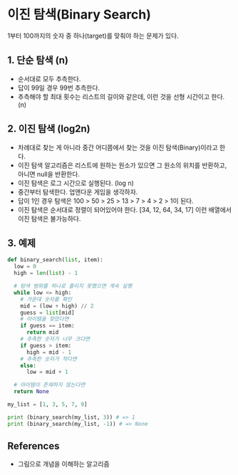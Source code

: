 # 이진 탐색(Binary Search)

1부터 100까지의 숫자 중 하나(target)를 맞춰야 하는 문제가 있다.

## 1. 단순 탐색 (n)

* 순서대로 모두 추측한다.
* 답이 99일 경우 99번 추측한다.
* 추측해야 할 최대 횟수는 리스트의 길이와 같은데, 이런 것을 선형 시간이고 한다. (n)

## 2. 이진 탐색 (log2n)

* 차례대로 찾는 게 아니라 중간 어디쯤에서 찾는 것을 이진 탐색(Binary)이라고 한다.
* 이진 탐색 알고리즘은 리스트에 원하는 원소가 있으면 그 원소의 위치를 반환하고, 아니면 null을 반환한다.
* 이진 탐색은 로그 시간으로 실행된다. (log n)
* 중간부터 탐색한다. 업앤다운 게임을 생각하자.
* 답이 1인 경우 탐색은 100 > 50 > 25 > 13 > 7 > 4 > 2 > 1이 된다.
* 이진 탐색은 순서대로 정렬이 되어있어야 한다. [34, 12, 64, 34, 17] 이런 배열에서 이진 탐색은 불가능하다.

## 3. 예제

```py
def binary_search(list, item):
  low = 0
  high = len(list) - 1

  # 탐색 범위를 하나로 줄이지 못했으면 계속 실행
  while low <= high:
    # 가운데 숫자를 확인
    mid = (low + high) // 2
    guess = list[mid]
    # 아이템을 찾았다면
    if guess == item:
      return mid
    # 추측한 숫자가 너무 크다면
    if guess > item:
      high = mid - 1
    # 추측한 숫자가 작다면
    else:
      low = mid + 1

  # 아이템이 존재하지 않는다면
  return None

my_list = [1, 3, 5, 7, 9]

print (binary_search(my_list, 3)) # => 1
print (binary_search(my_list, -1)) # => None
```

## References

* 그림으로 개념을 이해하는 알고리즘
